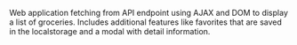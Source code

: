 Web application fetching from API endpoint using AJAX and DOM to display a list of groceries. Includes additional features like favorites that are saved in the localstorage and a modal with detail information.
